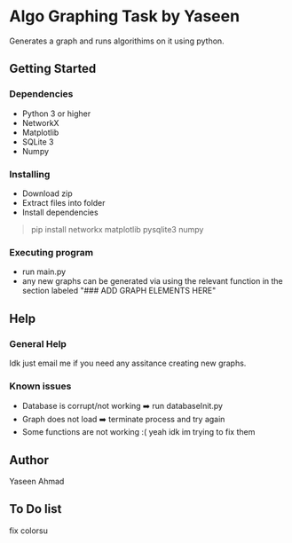# Algo Graphing Task by Yaseen

Generates a graph and runs algorithims on it using python.

## Getting Started

### Dependencies

* Python 3 or higher
* NetworkX
* Matplotlib
* SQLite 3
* Numpy

### Installing

* Download zip
* Extract files into folder
* Install dependencies
> pip install networkx matplotlib pysqlite3 numpy

### Executing program

* run main.py
* any new graphs can be generated via using the relevant function in the section labeled "### ADD GRAPH ELEMENTS HERE"

## Help

### General Help
Idk just email me if you need any assitance creating new graphs.

### Known issues
* Database is corrupt/not working ➡️ run databaseInit.py
* Graph does not load ➡️ terminate process and try again
* Some functions are not working :( yeah idk im trying to fix them

## Author
Yaseen Ahmad 

## To Do list
fix colorsu